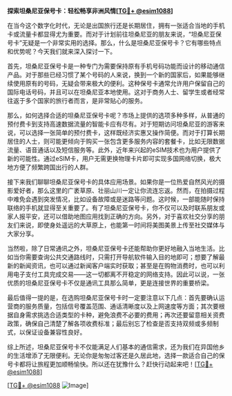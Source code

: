 **探索坦桑尼亚保号卡：轻松畅享非洲风情[[TG💪+ @esim1088](https://t.me/s/esim1088)]**

在当今这个数字化时代，无论是出国旅行还是长期居住，拥有一张适合当地的手机卡或流量卡都显得尤为重要。而对于计划前往坦桑尼亚的朋友来说，“坦桑尼亚保号卡”无疑是一个非常实用的选择。那么，什么是坦桑尼亚保号卡？它有哪些特点和优势呢？今天我们就来深入探讨一下。

首先，坦桑尼亚保号卡是一种专门为需要保持原有手机号码功能而设计的移动通信产品。对于那些已经习惯了某个号码的人来说，换到一个新的国家后，如果能够继续使用原有的号码，无疑会带来极大的便利。这种保号卡通常允许用户保留自己的国际电话号码，并且可以在坦桑尼亚本地使用。这对于商务人士、留学生或者经常往返于多个国家的旅行者而言，是非常贴心的服务。

那么，如何选择合适的坦桑尼亚保号卡呢？市场上提供的选项多种多样，从普通的预付费卡到支持高速数据流量的智能卡应有尽有。对于短期访问坦桑尼亚的游客来说，可以选择一张简单的预付费卡，这样既经济实惠又操作简便。而对于打算长期居住的人士，则可能更倾向于购买一张包含更多服务内容的套餐卡，比如无限数据流量、语音通话以及短信服务等。此外，近年来兴起的eSIM技术也为用户提供了新的可能性。通过eSIM卡，用户无需更换物理卡片即可实现多国网络切换，极大地方便了频繁跨国出行的人群。

接下来我们聊聊坦桑尼亚保号卡的具体应用场景。如果你是一位热爱自然风光的摄影爱好者，那么这里的广袤草原、壮丽山川一定让你流连忘返。然而，在拍摄过程中难免会遇到突发情况，比如设备故障或是迷路等问题。这时候，一部能随时保持联络的手机就显得至关重要了。有了坦桑尼亚保号卡，你不仅可以及时联系朋友或家人报平安，还可以借助地图应用找到正确的方向。另外，对于喜欢社交分享的朋友们来说，即使身处遥远的大草原上，也能第一时间将美图美景上传至社交媒体与大家分享。

当然啦，除了日常通讯之外，坦桑尼亚保号卡还能帮助你更好地融入当地生活。比如当你需要查询公共交通路线时，只需打开导航软件输入目的地即可；想要了解最新的新闻资讯，也可以通过新闻客户端实时获取；甚至是在购物消费时，也可以利用电子支付工具完成交易——这一切都离不开稳定的网络支持。因此可以说，一张优质的坦桑尼亚保号卡不仅是通讯工具那么简单，更是连接世界的重要桥梁。

最后值得一提的是，在选购坦桑尼亚保号卡时一定要注意以下几点：首先要确认运营商的服务质量，包括信号覆盖范围、通话清晰度以及上网速度等方面；其次要根据自身需求挑选合适类型的卡种，避免浪费不必要的费用；再次还要留意相关资费政策，确保自己清楚了解各项收费标准；最后别忘了检查是否支持双频或多频制式，以保证设备兼容性良好。

综上所述，坦桑尼亚保号卡不仅能满足人们基本的通信需求，还为我们在异国他乡的生活增添了无限便利。无论你是匆匆过客还是久居此地，选择一款适合自己的保号卡都将让旅程更加顺畅愉快。所以还在犹豫什么？赶快行动起来吧！[[TG💪+ @esim1088](https://t.me/s/esim1088)]

[[TG💪+ @esim1088](https://t.me/s/esim1088) ![Image](https://i.postimg.cc/4NQfJmqS/Snipaste-2025-05-13-00-14-12.png)]